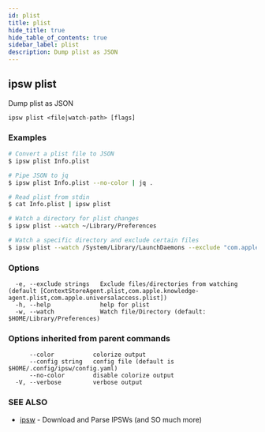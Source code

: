 ```yaml
---
id: plist
title: plist
hide_title: true
hide_table_of_contents: true
sidebar_label: plist
description: Dump plist as JSON
---
```

## ipsw plist

Dump plist as JSON

```
ipsw plist <file|watch-path> [flags]
```

### Examples

```bash
# Convert a plist file to JSON
$ ipsw plist Info.plist

# Pipe JSON to jq
$ ipsw plist Info.plist --no-color | jq .

# Read plist from stdin
$ cat Info.plist | ipsw plist

# Watch a directory for plist changes
$ ipsw plist --watch ~/Library/Preferences

# Watch a specific directory and exclude certain files
$ ipsw plist --watch /System/Library/LaunchDaemons --exclude "com.apple.*.plist"

```

### Options

```
  -e, --exclude strings   Exclude files/directories from watching (default [ContextStoreAgent.plist,com.apple.knowledge-agent.plist,com.apple.universalaccess.plist])
  -h, --help              help for plist
  -w, --watch             Watch file/Directory (default: $HOME/Library/Preferences)
```

### Options inherited from parent commands

```
      --color           colorize output
      --config string   config file (default is $HOME/.config/ipsw/config.yaml)
      --no-color        disable colorize output
  -V, --verbose         verbose output
```

### SEE ALSO

* [ipsw](/docs/cli/ipsw)	 - Download and Parse IPSWs (and SO much more)

